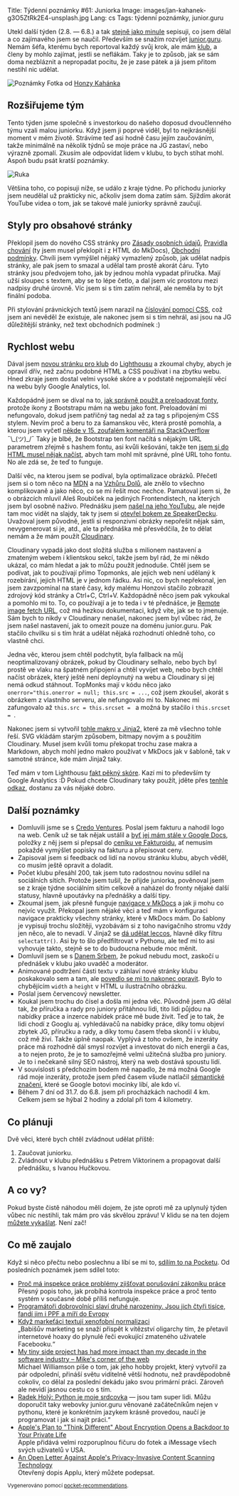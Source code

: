 Title: Týdenní poznámky #61: Juniorka
Image: images/jan-kahanek-g3O5ZtRk2E4-unsplash.jpg
Lang: cs
Tags: týdenní poznámky, junior.guru


Utekl další týden (2.8. — 6.8.) a tak [stejně jako minule]({filename}2021-07-30_tydenni-poznamky-60-nova-stranka-pro-klub.md) sepisuji, co jsem dělal a co zajímavého jsem se naučil. Především se snažím rozvíjet [junior.guru](https://junior.guru/). Nemám šéfa, kterému bych reportoval každý svůj krok, ale mám [klub](https://junior.guru/club/), a členy by mohlo zajímat, jestli se neflákám. Taky je to způsob, jak se sám doma nezbláznit a nepropadat pocitu, že je zase pátek a já jsem přitom nestihl nic udělat.

![Poznámky]({static}/images/jan-kahanek-g3O5ZtRk2E4-unsplash.jpg)
Fotka od [Honzy Kahánka](https://unsplash.com/@honza_kahanek)


## Rozšiřujeme tým

Tento týden jsme společně s investorkou do našeho doposud dvoučlenného týmu vzali malou juniorku. Když jsem ji poprvé viděl, byl to nejkrásnější moment v mém životě. Strávíme teď asi hodně času jejím zaučováním, takže minimálně na několik týdnů se moje práce na JG zastaví, nebo výrazně zpomalí. Zkusím ale odpovídat lidem v klubu, to bych stíhat mohl. Aspoň budu psát kratší poznámky.

![Ruka]({static}/images/mimi-ruka.png)

Většina toho, co popisuji níže, se událo z kraje týdne. Po příchodu juniorky jsem neudělal už prakticky nic, ačkoliv jsem doma zatím sám. Sjíždím akorát YouTube videa o tom, jak se takové malé juniorky správně zaučují.


## Styly pro obsahové stránky

Překlopil jsem do nového CSS stránky pro [Zásady osobních údajů](https://junior.guru/privacy/), [Pravidla chování](https://junior.guru/coc/) (ty jsem musel překlopit i z HTML do MkDocs), [Obchodní podmínky](https://junior.guru/tos/). Chvíli jsem vymýšlel nějaký vymazlený způsob, jak udělat nadpis stránky, ale pak jsem to smazal a udělal tam prostě akorát čáru. Tyto stránky jsou předvojem toho, jak by jednou mohla vypadat příručka. Mají užší sloupec s textem, aby se to lépe četlo, a dal jsem víc prostoru mezi nadpisy druhé úrovně. Víc jsem si s tím zatím nehrál, ale neměla by to být finální podoba.

Při stylování právnických textů jsem narazil na [číslování pomocí CSS](https://2ality.com/2012/01/numbering-headingshtml.html), což jsem ani nevěděl že existuje, ale nakonec jsem si s tím nehrál, asi jsou na JG důležitější stránky, než text obchodních podmínek :)


## Rychlost webu

Dával jsem [novou stránku pro klub](https://junior.guru/club/) do [Lighthousu](https://web.dev/measure/) a zkoumal chyby, abych je opravil dřív, než začnu podobné HTML a CSS používat i na zbytku webu. Hned zkraje jsem dostal velmi vysoké skóre a v podstatě nejpomalejší věcí na webu byly Google Analytics, lol.

Každopádně jsem se díval na to, [jak správně použít a preloadovat fonty](https://web.dev/preload-optional-fonts/), protože ikony z Bootstrapu mám na webu jako font. Preloadování mi nefungovalo, dokud jsem patřičný tag nedal až za tag s připojeným CSS stylem. Nevím proč a beru to za šamanskou věc, která prostě pomohla, a kterou jsem vyčetl [někde v 15. zoufalém komentáři na StackOverflow](https://stackoverflow.com/a/59664927/325365) ¯\\\_(ツ)\_/¯ Taky je blbé, že Bootstrap ten font načítá s nějakým URL parametrem zřejmě s hashem fontu, asi kvůli kešování, takže ten [jsem si do HTML musel nějak načíst](https://github.com/honzajavorek/junior.guru/blob/5de500ff3b46ec5dc69eff6f5897a61dc95479a3/juniorguru/mkdocs/context.py#L63), abych tam mohl mít správné, plné URL toho fontu. No ale zdá se, že teď to funguje.

Další věc, na kterou jsem se podíval, byla optimalizace obrázků. Přečetl jsem si o tom něco na [MDN](https://developer.mozilla.org/en-US/docs/Web/HTML/Element/img#attr-srcset) a na [Vzhůru Dolů](https://www.vzhurudolu.cz/), ale znělo to všechno komplikovaně a jako něco, co se mi řešit moc nechce. Pamatoval jsem si, že o obrázcích mluvil Aleš Roubíček na jediných Frontendistech, na kterých jsem byl osobně naživo. Přednášku jsem [našel na jeho YouTubu](https://www.youtube.com/watch?v=Ue-VygGkn-A&list=PLssB0sQU6z8aKFpk8VEXWRAMd-OZ6rLVj&index=5), ale nejde tam moc vidět na slajdy, tak ty jsem si [otevřel bokem ze SpeakerDecku](https://speakerdeck.com/rarous/optimalizace-obrazku). Uvažoval jsem původně, jestli si responzivní obrázky nepořešit nějak sám, nevygenerovat si je, atd., ale ta přednáška mě přesvědčila, že to dělat nemám a že mám použít [Cloudinary](https://cloudinary.com/invites/lpov9zyyucivvxsnalc5/vxcgupnrez4e028suyyo).

Cloudinary vypadá jako dost složitá služba s milionem nastavení a zmateným webem i klientskou sekcí, takže jsem byl rád, že mi někdo ukázal, co mám hledat a jak to můžu použít jednoduše. Chtěl jsem se podívat, jak to používají přímo Topmonks, ale jejich web není udělaný k rozebírání, jejich HTML je v jednom řádku. Asi nic, co bych nepřekonal, jen jsem zavzpomínal na staré časy, kdy malému Honzovi stačilo zobrazit zdrojový kód stránky a Ctrl+C, Ctrl+V. Každopádně něco jsem pak vykoukal a pomohlo mi to. To, co používají a je to teda i v té přednášce, je [Remote image fetch URL](https://cloudinary.com/documentation/fetch_remote_images#remote_image_fetch_url), což má hezkou dokumentaci, když víte, jak se to jmenuje. Sám bych to nikdy v Cloudinary nenašel, nakonec jsem byl vůbec rád, že jsem našel nastavení, jak to omezit pouze na doménu junior.guru. Pak stačilo chvilku si s tím hrát a udělat nějaká rozhodnutí ohledně toho, co vlastně chci.

Jedna věc, kterou jsem chtěl podchytit, byla fallback na můj neoptimalizovaný obrázek, pokud by Cloudinary selhalo, nebo bych byl prostě ve vlaku na špatném připojení a chtěl vyvíjet web, nebo bych chtěl načíst obrázek, který ještě není deploynutý na webu a Cloudinary si jej nemá odkud stáhnout. TopMonks mají v kódu něco jako `onerror="this.onerror = null; this.src = ...`, což jsem zkoušel, akorát s obrázkem z vlastního serveru, ale nefungovalo mi to. Nakonec mi zafungovalo až `this.src = this.srcset = ` a možná by stačilo i `this.srcset = `.

Nakonec jsem si vytvořil [tohle makro v Jinja2](https://github.com/honzajavorek/junior.guru/blob/5de500ff3b46ec5dc69eff6f5897a61dc95479a3/juniorguru/mkdocs/macros/shared.html#L1), které za mě všechno tohle řeší. SVG vkládám starým způsobem, bitmapy novým a s použitím Cloudinary. Musel jsem kvůli tomu překopat trochu zase makra a Markdown, abych mohl jedno makro používat v MkDocs jak v šabloně, tak v samotné stránce, kde mám Jinja2 taky.

Teď mám v tom Lighthousu [fakt pěkný skóre](https://lighthouse-dot-webdotdevsite.appspot.com//lh/html?url=https%3A%2F%2Fjunior.guru%2Fclub%2F). Kazí mi to především ty Google Analytics :D Pokud chcete Cloudinary taky použít, jděte přes [tenhle odkaz](https://cloudinary.com/invites/lpov9zyyucivvxsnalc5/vxcgupnrez4e028suyyo), dostanu za vás nějaké dobro.


## Další poznámky

- Domluvili jsme se s [Credo Ventures](https://www.credoventures.com/). Poslal jsem fakturu a nahodil logo na web. Ceník už se tak nějak ustálil a [byť jej mám stále v Google Docs](https://docs.google.com/document/d/1keFyO5aavfaNfJkKlyYha4B-UbdnMja6AhprS_76E7c/edit?usp=sharing), položky z něj jsem si přepsal do [ceníku ve Fakturoidu](https://www.fakturoid.cz/podpora/automatizace/cenik), ať nemusím pokaždé vymýšlet popisky na fakturu a přepisovat ceny.
- Zapisoval jsem si feedback od lidí na novou stránku klubu, abych věděl, co musím ještě opravit a doladit.
- Počet klubu přesáhl 200, tak jsem tuto radostnou novinu sdílel na sociálních sítích. Protože jsem tušil, že přijde juniorka, pověnoval jsem se z kraje týdne sociálním sítím celkově a naházel do fronty nějaké další statusy, hlavně upoutávky na přednášky a další tipy.
- Zkoumal jsem, jak přesně funguje [navigace v MkDocs](https://www.mkdocs.org/user-guide/configuration/#documentation-layout) a jak ji mohu co nejvíc využít. Překopal jsem nějaké věci a teď mám v konfiguraci navigace prakticky všechny stránky, které v MkDocs mám. Do šablony je vypisuji trochu složitěji, vyzobávám si z toho navigačního stromu vždy jen něco, ale to nevadí. V Jinja2 se [dá udělat leccos](https://github.com/honzajavorek/junior.guru/blob/5de500ff3b46ec5dc69eff6f5897a61dc95479a3/juniorguru/mkdocs/theme/main.html#L191), hlavně díky filtru `selectattr()`. Asi by to šlo předfiltrovat v Pythonu, ale teď mi to asi vyhovuje takto, stejně se to do budoucna nebude moc měnit.
- Domluvil jsem se s [Danem Srbem](https://coreskill.tech/), že pokud nebudu moct, zaskočí u přednášek v klubu jako uvaděč a moderátor.
- Animované podtržení části textu v záhlaví nové stránky klubu poskakovalo sem a tam, ale [povedlo se mi to nakonec opravit](https://github.com/rough-stuff/rough-notation/issues/63#issuecomment-891895740). Bylo to chybějícím `width` a `height` v HTML u ilustračního obrázku.
- Poslal jsem červencový newsletter.
- Koukal jsem trochu do čísel a došla mi jedna věc. Původně jsem JG dělal tak, že příručka a rady pro juniory přitáhnou lidi, tito lidi půjdou na nabídky práce a inzerce nabídek práce mě bude živit. Teď je to tak, že lidi chodí z Googlu aj. vyhledávačů na nabídky práce, díky tomu objeví zbytek JG, příručku a rady, a díky tomu časem třeba skončí i v klubu, což mě živí. Takže úplně naopak. Vyplývá z toho ovšem, že inzeráty práce má rozhodně dál smysl rozvíjet a investovat do nich energii a čas, a to nejen proto, že je to samozřejmě velmi užitečná služba pro juniory. Je to i nečekaně silný SEO nástroj, který na web dostává spoustu lidí.
- V souvislosti s předchozím bodem mě napadlo, že má možná Google rád moje inzeráty, protože jsem před časem všude natlačil [sémantické značení](https://schema.org/JobPosting), které se Google botovi mocinky líbí, ale kdo ví.
- Během 7 dní od 31.7. do 6.8. jsem při procházkách nachodil 4 km. Celkem jsem se hýbal 2 hodiny a zdolal při tom 4 kilometry.


## Co plánuji

Dvě věci, které bych chtěl zvládnout udělat příště:

1. Zaučovat juniorku.
2. Zvládnout v klubu přednášku s Petrem Viktorinem a propagovat další přednášku, s Ivanou Hučkovou.


## A co vy?

Pokud byste čistě náhodou měli dojem, že jste oproti mě za uplynulý týden vůbec nic nestihli, tak mám pro vás skvělou zprávu! V klidu se na ten dojem [můžete vykašlat]({filename}2020-06-04_neni-to-zavod.md). Není zač!


## Co mě zaujalo

Když si něco přečtu nebo poslechnu a líbí se mi to, [sdílím to na Pocketu](https://getpocket.com/@honzajavorek). Od posledních poznámek jsem sdílel toto:

- [Proč má inspekce práce problémy zjišťovat porušování zákoníku práce](https://a2larm.cz/2021/07/proc-ma-inspekce-prace-problemy-zjistovat-porusovani-zakoniku-prace/)<br>Přesný popis toho, jak probíhá kontrola inspekce práce a proč tento systém v současné době příliš nefunguje.
- [Programátoři dobrovolníci slaví druhé narozeniny. Jsou jich čtyři tisíce, fandí jim i PPF a míří do Evropy](https://specialy.ihned.cz/c7-66954060-1-acbfe9863063def)
- [Když markeťáci textují xenofobní normalizaci](https://a2larm.cz/2021/07/kdyz-marketaci-textuji-xenofobni-normalizaci/)<br>„Babišův marketing se snaží přispět k vítězství oligarchy tím, že přetavil internetové hoaxy do plynulé řeči evokující zmateného uživatele Facebooku.“
- [My tiny side project has had more impact than my decade in the software industry – Mike's corner of the web](https://mike.zwobble.org/2021/08/side-projects-vs-industry/)<br>Michael Williamson píše o tom, jak jeho hobby projekt, který vytvořil za pár odpolední, přináší světu viditelně větší hodnotu, než pravděpodobně cokoliv, co dělal za poslední dekádu jako svou primární práci. Zároveň ale nevidí jasnou cestu co s tím.
- [Radek Holý: Python je moje srdcovka](https://medium.com/applifting-cz/radek-hol%C3%BD-python-je-moje-srdcovka-60d3a02f9768) — jsou tam super lidi. Můžu doporučit taky webovky junior.guru věnované začátečníkům nejen v pythonu, které je konkrétním jazykem krásně provedou, naučí je programovat i jak si najít práci.“
- [Apple's Plan to "Think Different" About Encryption Opens a Backdoor to Your Private Life](https://www.eff.org/deeplinks/2021/08/apples-plan-think-different-about-encryption-opens-backdoor-your-private-life)<br>Apple přidává velmi rozporuplnou fičuru do fotek a iMessage všech svých uživatelů v USA.
- [An Open Letter Against Apple's Privacy-Invasive Content Scanning Technology](https://appleprivacyletter.com/)<br>Otevřený dopis Applu, který můžete podepsat.

<small>Vygenerováno pomocí <a href="https://pypi.org/project/pocket-recommendations/">pocket-recommendations</a>.</small>
